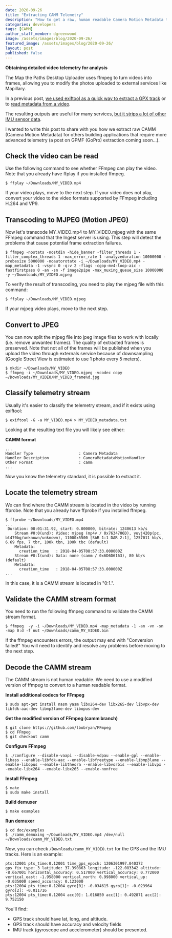 ```yaml
---
date: 2020-09-26
title: "Extracting CAMM Telemetry"
description: "How to get a raw, human readable Camera Motion Metadata track from a video with a CAMM track."
categories: developers
tags: [CAMM]
author_staff_member: dgreenwood
image: /assets/images/blog/2020-09-26/
featured_image: /assets/images/blog/2020-09-26/
layout: post
published: false
---
```


**Obtaining detailed video telemetry for analysis**

The Map the Paths Desktop Uploader uses ffmpeg to turn videos into frames, allowing you to modify the photos uploaded to external services like Mapillary.

In a previous post, [we used exiftool as a quick way to extract a GPX track](/blog/2020/extracting-gps-track-from-360-timelapse-video) or to [read metadata from a video](/blog/2020/metadata-exif-xmp-360-video-files/).

The resulting outputs are useful for many services, [but it strips a lot of other IMU sensor data](/blog/2020/camera-sensors-imu-accelerometer-gyroscope-magnetometer).

I wanted to write this post to share with you how we extract raw CAMM (Camera Motion Metadata) for others building applications that require more advanced telemetry (a post on GPMF (GoPro) extraction coming soon...).

## Check the video can be read

Use the following command to see whether FFmpeg can play the video. Note that you already have ffplay if you installed ffmpeg.

```
$ ffplay ~/Downloads/MY_VIDEO.mp4
```

If your video plays, move to the next step. If your video does not play, convert your video to the video formats supported by FFmpeg including H.264 and VP9.

## Transcoding to MJPEG (Motion JPEG)

Now let's transcode MY_VIDEO.mp4 to MY_VIDEO.mjpeg with the same FFmpeg command that the Ingest server is using. This step will detect the problems that cause potential frame extraction failures.

```
$ ffmpeg -nostats -nostdin -hide_banner -filter_threads 1 -filter_complex_threads 1 -max_error_rate 1 -analyzeduration 10000000 -probesize 5000000 -noautorotate -i ~/Downloads/MY_VIDEO.mp4 -map_metadata -1 -vsync 0 -q:v 2 -flags -cgop-mv4-loop-aic -fastfirstpass 0 -an -sn -f image2pipe -max_muxing_queue_size 10000000 -y ~/Downloads/MY_VIDEO.mjpeg
```

To verify the result of transcoding, you need to play the mjpeg file with this command:

```
$ ffplay ~/Downloads/MY_VIDEO.mjpeg
```

If your mjpeg video plays, move to the next step.

## Convert to JPEG

You can now split the mjpeg file into jpeg image files to work with locally (i.e. remove unwanted frames). The quality of extracted frames is preserved. Note that not all of the frames will be published when you upload the video through externals service because of downsampling (Google Street View is estimated to use 1 photo every 5 meters). 

```
$ mkdir ~/Downloads/MY_VIDEO
$ ffmpeg -i ~/Downloads/MY_VIDEO.mjpeg -vcodec copy ~/Downloads/MY_VIDEO/MY_VIDEO_frame%d.jpg
```

## Classify telemetry stream

Usually it's easier to classify the telemetry stream, and if it exists using exiftool:

```
$ exiftool -G -a MY_VIDEO.mp4 > MY_VIDEO_metadata.txt
```

Looking at the resulting text file you will likely see either:

**CAMM format**

```
...
Handler Type                    : Camera Metadata
Handler Description             : CameraMetadataMotionHandler
Other Format                    : camm
...
```

Now you know the telemetry standard, it is possible to extract it.

## Locate the telemetry stream

We can find where the CAMM stream is located in the video by running ffprobe. Note that you already have ffprobe if you installed ffmpeg.

```
$ ffprobe ~/Downloads/MY_VIDEO.mp4
...
 Duration: 00:01:31.92, start: 0.000000, bitrate: 1240613 kb/s
    Stream #0:0(und): Video: mjpeg (mp4v / 0x7634706D), yuvj420p(pc, bt470bg/unknown/unknown), 11000x5500 [SAR 1:1 DAR 2:1], 1257011 kb/s, 6.69 fps, 7 tbr, 100k tbn, 100k tbc (default)
    Metadata:
      creation_time   : 2018-04-05T08:57:33.000000Z
    Stream #0:1(und): Data: none (camm / 0x6D6D6163), 80 kb/s (default)
    Metadata:
      creation_time   : 2018-04-05T08:57:33.000000Z
...
```

In this case, it is a CAMM stream is located in "0:1.".

## Validate the CAMM stream format

You need to run the following ffmpeg command to validate the CAMM stream format.

```
$ ffmpeg  -y -i ~/Downloads/MY_VIDEO.mp4 -map_metadata -1 -an -vn -sn -map 0:d -f nut ~/Downloads/camm_MY_VIDEO.bin
```

If the ffmpeg encounters errors, the output may end with "Conversion failed!" You will need to identify and resolve any problems before moving to the next step.

## Decode the CAMM stream

The CAMM stream is not human readable. We need to use a modified version of ffmpeg to convert to a human readable format.

**Install additional codecs for FFmpeg**

```
$ sudo apt-get install nasm yasm libx264-dev libx265-dev libvpx-dev libfdk-aac-dev libmp3lame-dev libopus-dev
```

**Get the modified version of FFmpeg (camm branch)**

```
$ git clone https://github.com/lbobryan/FFmpeg
$ cd FFmpeg
$ git checkout camm
```

**Configure FFmpeg**

```
$ ./configure --disable-vaapi --disable-vdpau --enable-gpl --enable-libass --enable-libfdk-aac --enable-libfreetype --enable-libmp3lame --enable-libopus --enable-libtheora --enable-libvorbis --enable-libvpx --enable-libx264 --enable-libx265 --enable-nonfree
```

**Install FFmpeg**

```
$ make
$ sudo make install
```

**Build demuxer**

```
$ make examples
```

**Run demuxer**

```
$ cd doc/examples
$ ./camm_demuxing ~/Downloads/MY_VIDEO.mp4 /dev/null ~/Downloads/camm_MY_VIDEO.txt
```

Now, you can check `/Downloads/camm_MY_VIDEO.txt` for the GPS and the IMU tracks. Here is an example:

```
pts:12001 pts_time:0.12001 time_gps_epoch: 1206301997.040372 gps_fix_type: 3 latitude: 37.390863 longitude: -122.083342 altitude: -8.667001 horizontal_accuracy: 0.517000 vertical_accuracy: 0.772000 vertical_east: -1.958000 vertical_north: 0.998000 vertical_up: -0.035000 speed_accuracy: 0.123000
pts:12004 pts_time:0.12004 gyro[0]: -0.034615 gyro[1]: -0.023964 gyro[2]: -0.011716
pts:12004 pts_time:0.12004 acc[0]: 1.016850 acc[1]: 0.492871 acc[2]: 9.752150
```

You'll find:

* GPS track should have lat, long, and altitude.
* GPS track should have accuracy and velocity fields
* IMU track (gyroscope and accelerometer) should be presented.